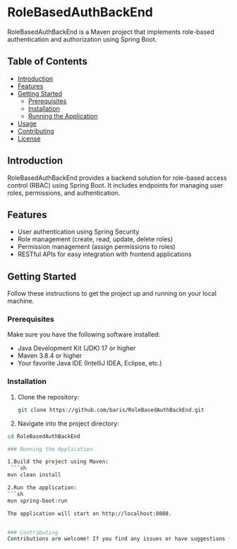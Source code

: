 # RoleBasedAuthBackEnd

RoleBasedAuthBackEnd is a Maven project that implements role-based authentication and authorization using Spring Boot.

## Table of Contents

- [Introduction](#introduction)
- [Features](#features)
- [Getting Started](#getting-started)
  - [Prerequisites](#prerequisites)
  - [Installation](#installation)
  - [Running the Application](#running-the-application)
- [Usage](#usage)
- [Contributing](#contributing)
- [License](#license)

## Introduction

RoleBasedAuthBackEnd provides a backend solution for role-based access control (RBAC) using Spring Boot. It includes endpoints for managing user roles, permissions, and authentication.

## Features

- User authentication using Spring Security
- Role management (create, read, update, delete roles)
- Permission management (assign permissions to roles)
- RESTful APIs for easy integration with frontend applications

## Getting Started

Follow these instructions to get the project up and running on your local machine.

### Prerequisites

Make sure you have the following software installed:

- Java Development Kit (JDK) 17 or higher
- Maven 3.8.4 or higher
- Your favorite Java IDE (IntelliJ IDEA, Eclipse, etc.)

### Installation

1. Clone the repository:

   ```sh
   git clone https://github.com/baris/RoleBasedAuthBackEnd.git

2. Navigate into the project directory:
  ```sh
  cd RoleBasedAuthBackEnd

### Running the Application

1.Build the project using Maven:
   ```sh
  mvn clean install

2.Run the application:
  ```sh
  mvn spring-boot:run

 The application will start on http://localhost:8080.


### Contributing
Contributions are welcome! If you find any issues or have suggestions for improvements, please open an issue or create a pull request on GitHub.




   

